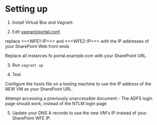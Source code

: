# Setting up

1. Install Virtual Box and Vagrant.

2.  Edit [vagrant/portal.conf](https://github.com/crossan007/SharePoint-Office-16-Claims-Proxy/blob/master/vagrant/portal.conf).  

replace &lt;&lt;&lt;WFE1-IP&gt;&gt;&gt; and &lt;&lt;&lt;WFE2-IP&gt;&gt;&gt; with the IP addresses of your SharePoint Web front ends

Replace all instances fo portal.example.com with your SharePoint URL.

3.  Run ```vagrant up```

4. Test

Configure the hosts file on a testing machine to use the IP address of the NEW VM as your SharePoint URL.

Attempt accessing a previously unaccessible document - The ADFS login page should work, instead of the NTLM login page

5.  Update your DNS A records to use the new VM's IP instead of your SharePoint WFE IP.
